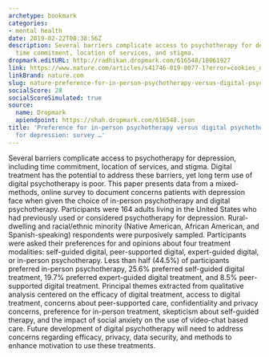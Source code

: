 ```yaml
---
archetype: bookmark
categories:
- mental health
date: 2019-02-22T08:38:56Z
description: Several barriers complicate access to psychotherapy for depression, including
  time commitment, location of services, and stigma.
dropmark.editURL: http://radhikan.dropmark.com/616548/18061927
link: https://www.nature.com/articles/s41746-019-0077-1?error=cookies_not_supported&code=8605e86a-7c7b-44f4-b926-e0a82b2832e6
linkBrand: nature.com
slug: nature-preference-for-in-person-psychotherapy-versus-digital-psychotherapy-options-for-depression-survey
socialScore: 28
socialScoreSimulated: true
source:
  name: Dropmark
  apiendpoint: https://shah.dropmark.com/616548.json
title: 'Preference for in-person psychotherapy versus digital psychotherapy options
  for depression: survey …'
---
```

Several barriers complicate access to psychotherapy for depression, including time commitment, location of services, and stigma. Digital treatment has the potential to address these barriers, yet long term use of digital psychotherapy is poor. This paper presents data from a mixed-methods, online survey to document concerns patients with depression face when given the choice of in-person psychotherapy and digital psychotherapy. Participants were 164 adults living in the United States who had previously used or considered psychotherapy for depression. Rural-dwelling and racial/ethnic minority (Native American, African American, and Spanish-speaking) respondents were purposively sampled. Participants were asked their preferences for and opinions about four treatment modalities: self-guided digital, peer-supported digital, expert-guided digital, or in-person psychotherapy. Less than half (44.5%) of participants preferred in-person psychotherapy, 25.6% preferred self-guided digital treatment, 19.7% preferred expert-guided digital treatment, and 8.5% peer-supported digital treatment. Principal themes extracted from qualitative analysis centered on the efficacy of digital treatment, access to digital treatment, concerns about peer-supported care, confidentiality and privacy concerns, preference for in-person treatment, skepticism about self-guided therapy, and the impact of social anxiety on the use of video-chat based care. Future development of digital psychotherapy will need to address concerns regarding efficacy, privacy, data security, and methods to enhance motivation to use these treatments.

